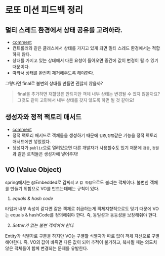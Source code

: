 # 로또 미션 피드백 정리
## 멀티 스레드 환경에서 상태 공유를 고려하라.
- [comment](https://github.com/woowacourse/java-lotto/pull/334#discussion_r813438929)
- 컨트롤러와 같은 클래스에서 상태를 가지고 있게 되면 멀티 스레드 환경에서는 적합하지 않다.
- 상태를 가지고 있는 상태에서 다른 요청이 들어오면 중간에 값이 변경이 될 수 있기 때문이다.
- 따라서 상태를 완전히 제거해주도록 해야한다.

그렇다면 final로 불변의 상태를 만들면 괜찮지 않을까?
> final을 추가하면 재할당은 안되지만 객체 내부 상태는 변경될 수 있지 않을까요?
> 그것도 같이 고민해서 내부 상태를 갖지 않도록 하면 될 것 같아요!

## 생성자와 정적 팩토리 매서드
- [comment](https://github.com/woowacourse/java-lotto/pull/334#discussion_r813759825)
- 정적 팩토리 매서드로 객체들을 생성하기 때문에 `검증`,`정렬`같은 기능을 정적 펙토리 매서드에만 넣었었다.
- 생성자가 `public`으로 열려있으면 다른 개발자가 사용할수도 있기 때문에 `검증`, `정렬`과 같은 로직들은 생성자에 넣어주자!

## VO (Value Object)
spring에서는 @Embedded로 감싸지고 `값 타입`으로도 불리는 객체이다.
불변한 객체를 만들기 위함으로 VO를 만드는데에는 규칙이 있다.
1. *equals & hash code*

타입과 내부 속성이 같다면 같은 객체로 취급하는게 객체지향적으로도 맞기 때문에 VO는 equals & hashCode를 정의해줘야 한다.
즉, 동일성과 동등성을 보장해줘야 한다.


2. *Setter가 없는 불변 객체여야 한다.*

Entity가 식별자로 구분을 하지만 VO는 구별할 식별자가 따로 없이 객체 자신으로 구별해야한다. 
즉, VO의 값이 바뀌면 다른 값이 되어 추적이 불가하고, 복사될 때는 의도치 않은 객체들이 함께 변경되는 문제를 유발한다.



